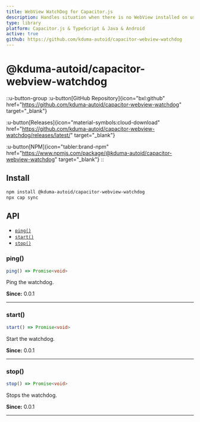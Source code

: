 ```yaml
---
title: WebView WatchDog for Capacitor.js
description: Handles situation when there is no WebView installed on user device or app crashes before loading
type: library
platform: Capacitor.js & TypeScript & Java & Android
active: true
github: https://github.com/kduma-autoid/capacitor-webview-watchdog
---
```


# @kduma-autoid/capacitor-webview-watchdog

::u-button-group
:u-button[GitHub Repository]{icon="bxl:github" href="https://github.com/kduma-autoid/capacitor-webview-watchdog" target="_blank"}

:u-button[Releases]{icon="material-symbols:cloud-download" href="https://github.com/kduma-autoid/capacitor-webview-watchdog/releases/latest/" target="_blank"}

:u-button[NPM]{icon="tabler:brand-npm" href="https://www.npmjs.com/package/@kduma-autoid/capacitor-webview-watchdog" target="_blank"}
::

## Install

```bash
npm install @kduma-autoid/capacitor-webview-watchdog
npx cap sync
```

## API

<docgen-index>

* [`ping()`](#ping)
* [`start()`](#start)
* [`stop()`](#stop)

</docgen-index>

<docgen-api>
<!--Update the source file JSDoc comments and rerun docgen to update the docs below-->

### ping()

```typescript
ping() => Promise<void>
```

Ping the watchdog.

**Since:** 0.0.1

--------------------


### start()

```typescript
start() => Promise<void>
```

Start the watchdog.

**Since:** 0.0.1

--------------------


### stop()

```typescript
stop() => Promise<void>
```

Stops the watchdog.

**Since:** 0.0.1

--------------------

</docgen-api>